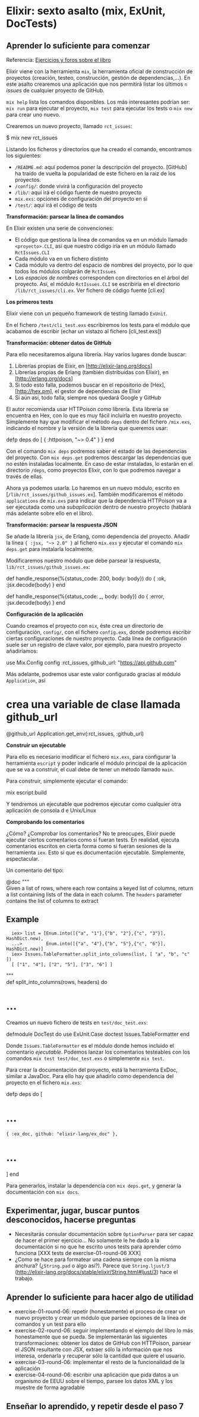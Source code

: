 # Elixir: sexto asalto (mix, ExUnit, DocTests)

## Aprender lo suficiente para comenzar

Referencia: [Ejercicios y foros sobre el libro](https://forums.pragprog.com/forums/322)

Elixir viene con la herramienta `mix`, la herramienta oficial de construcción de proyectos (creación, testeo, construcción, gestión de dependencias,...). En este asalto crearemos una aplicación que nos permitirá listar los últimos `n` *issues* de cualquier proyecto de GitHub.

`mix help` lista los comandos disponibles. Los más interesantes podrían ser: `mix run` para ejecutar el proyecto, `mix test` para ejecutar los tests o `mix new` para crear uno nuevo.

Crearemos un nuevo proyecto, llamado `rct_issues`:

  $ mix new rct_issues

Listando los ficheros y directorios que ha creado el comando, encontramos los siguientes:

- `/README.md`: aquí podemos poner la descripción del proyecto. [GitHub] ha traído de vuelta la popularidad de este fichero en la raiz de los proyectos.
- `/config/`: donde vivirá la configuración del proyecto
- `/lib/`: aquí irá el código fuente de nuestro proyecto
- `mix.exs`: opciones de configuración del proyecto en sí
- `/test/`: aquí irá el código de tests

**Transformación: parsear la línea de comandos**

En Elixir existen una serie de convenciones:

- El código que gestiona la línea de comandos va en un módulo llamado `<proyecto>.CLI`, así que nuestro código iría en un módulo llamado `RctIssues.CLI`
- Cada módulo va en un fichero distinto
- Cada módulo va dentro del espacio de nombres del proyecto, por lo que todos los módulos colgarán de `RctIssues`
- Los *espacios de nombres* corresponden con directorios en el árbol del proyecto. Así, el módulo `RctIssues.CLI` se escribiría en el directorio `/lib/rct_issues/cli.ex`. Ver fichero de código fuente [cli.ex]

**Los primeros tests**

Elixir viene con un pequeño framework de testing llamado `ExUnit`.

En el fichero `/test/cli_test.exs` escribiremos los tests para el módulo que acabamos de escribir (echar un vistazo al fichero [cli_test.exs])

**Transformación: obtener datos de GitHub**

Para ello necesitaremos alguna librería. Hay varios lugares donde buscar:

1. Librerías propias de Eixir, en [http://elixir-lang.org/docs]
2. Librerías propias de Erlang (también distribuidas con Elixir), en [http://erlang.org/docs]
3. Si todo esto falla, podemos buscar en el repositorio de [Hex], [http://hex.pm], el gestor de dependencias de Elixir
4. Si aún así, todo falla, siempre nos quedará Google y GitHub

El autor recomienda usar HTTPoison como librería. Esta librería se encuentra en Hex, con lo que es muy fácil incluirla en nuestro proyecto. Simplemente hay que modificar el método `deps` dentro del fichero `/mix.exs`, indicando el nombre y la versión de la librería que queremos usar:

  defp deps do
    [
      { :httpoison, "~> 0.4" }
    }
  end

Con el comando `mix deps` podremos saber el estado de las dependencias del proyecto. Con `mix deps.get` podremos descargar las dependencias que no estén instaladas localmente. En caso de estar instaladas, lo estarán en el directorio `/deps`, como proyectos Elixir, con lo que podremos navegar a través de ellas.

Ahora ya podemos usarla. Lo haremos en un nuevo módulo, escrito en [`/lib/rct_issues/github_issues.ex`]. También modificaremos el método `applications` de `mix.exs` para indicar que la dependencia HTTPoison va a ser ejecutada como una *subaplicación* dentro de nuestro proyecto (hablará más adelante sobre ello en el libro).

**Transformación: parsear la respuesta JSON**

Se añade la librería `jsx`, de Erlang, como dependencia del proyecto. Añadir la línea `{ :jsx, "~> 2.0" }` al fichero `mix.exs` y ejecutar el comando `mix deps.get` para instalarla localmente.

Modificaremos nuestro módulo que debe parsear la respuesta, `lib/rct_issues/github_issues.ex`:

  def handle_response(%{status_code: 200, body: body}) do
    { :ok, :jsx.decode(body) }
  end          

  def handle_response(%{status_code:   _, body: body}) do
    { :error, :jsx.decode(body) }
  end          

**Configuración de la aplicación**

Cuando creamos el proyecto con `mix`, éste crea un directorio de configuración, `config/`, con el fichero `config.exs`, donde podremos escribir ciertas configuraciones de nuestro proyecto.
Cada línea de configuración suele ser un registro de clave valor, por ejemplo, para nuestro proyecto añadiríamos:

  use Mix.Config
  config :rct_issues, github_url: "https://api.github.com"

Más adelante, podremos usar este valor configurado gracias al módulo `Application`, así

  # crea una variable de clase llamada github_url
  @github_url Application.get_env(:rct_issues, :github_url)

**Construir un ejecutable**

Para ello es necesario modificar el fichero `mix.exs`, para configurar la herramienta `escript` y poder indicarle el módulo principal de la aplicación que se va a construir, el cual debe de tener un método llamado `main`.

Para construir, simplemente ejecutar el comando:

  mix escript.build

Y tendremos un ejecutable que podremos ejecutar como cualquier otra aplicación de consola d e Unix/Linux

**Comprobando los comentarios**

¿Cómo? ¿Comprobar los comentarios? No te preocupes, Elixir puede ejecutar ciertos comentarios como si fueran tests. En realidad, ejecuta comentarios escritos en cierta forma como si fueran sesiones de la herramienta `iex`. Esto sí que es documentación ejecutable. Simplemente, espectacular.

Un comentario del tipo:

  @doc """   
  Given a list of rows, where each row contains a keyed list
  of columns, return a list containing lists of the data in
  each column. The `headers` parameter contains the
  list of columns to extract
  ## Example 
      iex> list = [Enum.into([{"a", "1"},{"b", "2"},{"c", "3"}], HashDict.new),
      ...>         Enum.into([{"a", "4"},{"b", "5"},{"c", "6"}], HashDict.new)]
      iex> Issues.TableFormatter.split_into_columns(list, [ "a", "b", "c" ])
      [ ["1", "4"], ["2", "5"], ["3", "6"] ]
  """        
  def split_into_columns(rows, headers) do
  # ...

Creamos un nuevo fichero de tests en `test/doc_test.exs`:

  defmodule DocTest do
    use ExUnit.Case
    doctest Issues.TableFormatter
  end  

Donde `Issues.TableFormatter` es el módulo donde hemos incluido el comentario *ejecutable*. Podemos lanzar los comentarios testeables con los comandos `mix test test/doc_test.exs` o simplemente `mix test`.

Para crear la documentación del proyecto, está la herramienta ExDoc, similar a JavaDoc. Para ello hay que añadirlo como dependencia del proyecto en el fichero `mix.exs`:

  defp deps do
  [
  # ...
    { :ex_doc, github: "elixir-lang/ex_doc" },
  # ...
  ]
  end

Para generarlos, instalar la dependencia con `mix deps.get`, y generar la documentación con `mix docs`.

## Experimentar, jugar, buscar puntos desconocidos, hacerse preguntas

- Necesitarás consular documentación sobre `OptionParser` para ser capaz de hacer el primer ejercicio... No solamente le he dado a la documentación si no que he escrito unos tests para aprender cómo funciona [XXX tests de exercise-01-round-06 XXX]
- ¿Como se hace para formatear una cadena siempre con la misma anchura? (¿`String.pad` o algo así?). Parece que `String.ljust/3` (http://elixir-lang.org/docs/stable/elixir/String.html#ljust/3) hace el trabajo.

## Aprender lo suficiente para hacer algo de utilidad

- exercise-01-round-06: repetir (honestamente) el proceso de crear un nuevo proyecto y crear un módulo que parsee opciones de la línea de comandos y un test para ello
- exercise-02-round-06: seguir implementando el ejemplo del libro lo más honestamente que se pueda. Se implementarán las siguientes transformaciones: obtener los datos de GitHub con HTTPoison, parsear el JSON resultante con JSX, extraer sólo la información que nos interesa, ordenarla y recuperar sólo la cantidad que quiere el usuario.
- exercise-03-round-06: implementar el resto de la funcionalidad de la aplicación
- exercise-04-round-06: escribir una aplicación que pida datos a un organismo de EEUU sobre el tiempo, parsee los datos XML y los muestre de forma agradable

## Enseñar lo aprendido, y repetir desde el paso 7

